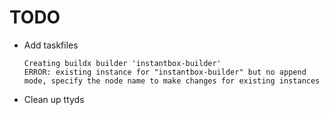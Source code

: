 # TODO

* Add taskfiles
  ```text
  Creating buildx builder 'instantbox-builder'
  ERROR: existing instance for "instantbox-builder" but no append mode, specify the node name to make changes for existing instances
  ```
* Clean up ttyds
